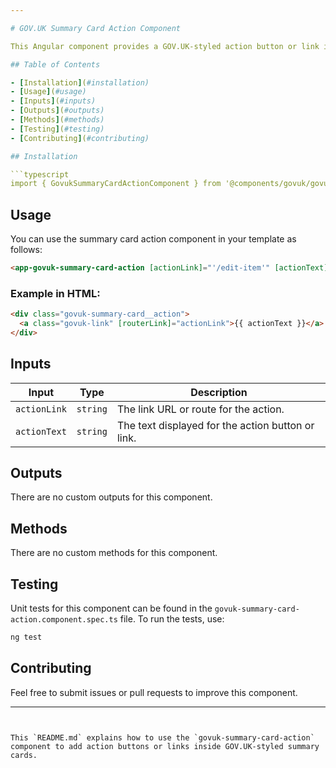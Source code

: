 ```yaml
---

# GOV.UK Summary Card Action Component

This Angular component provides a GOV.UK-styled action button or link inside a summary card, allowing users to take actions such as editing or deleting information.

## Table of Contents

- [Installation](#installation)
- [Usage](#usage)
- [Inputs](#inputs)
- [Outputs](#outputs)
- [Methods](#methods)
- [Testing](#testing)
- [Contributing](#contributing)

## Installation

```typescript
import { GovukSummaryCardActionComponent } from '@components/govuk/govuk-summary-card-action/govuk-summary-card-action.component';
```

## Usage

You can use the summary card action component in your template as follows:

```html
<app-govuk-summary-card-action [actionLink]="'/edit-item'" [actionText]="'Edit'"></app-govuk-summary-card-action>
```

### Example in HTML:

```html
<div class="govuk-summary-card__action">
  <a class="govuk-link" [routerLink]="actionLink">{{ actionText }}</a>
</div>
```

## Inputs

| Input        | Type     | Description                                       |
| ------------ | -------- | ------------------------------------------------- |
| `actionLink` | `string` | The link URL or route for the action.             |
| `actionText` | `string` | The text displayed for the action button or link. |

## Outputs

There are no custom outputs for this component.

## Methods

There are no custom methods for this component.

## Testing

Unit tests for this component can be found in the `govuk-summary-card-action.component.spec.ts` file. To run the tests, use:

```bash
ng test
```

## Contributing

Feel free to submit issues or pull requests to improve this component.

---
```


This `README.md` explains how to use the `govuk-summary-card-action` component to add action buttons or links inside GOV.UK-styled summary cards.
